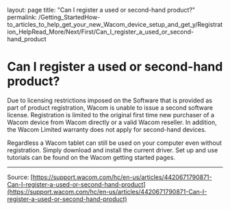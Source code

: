 layout: page
title: "Can I register a used or second-hand product?"
permalink: /Getting_StartedHow-to_articles_to_help_get_your_new_Wacom_device_setup_and_get_y/Registration_HelpRead_More/Next/First/Can_I_register_a_used_or_second-hand_product

# Can I register a used or second-hand product?

Due to licensing restrictions imposed on the Software that is provided as part of product registration, Wacom is unable to issue a second software license. Registration is limited to the original first time new purchaser of a Wacom device from Wacom directly or a valid Wacom reseller. In addition, the Wacom Limited warranty does not apply for second-hand devices. 


Regardless a Wacom tablet can still be used on your computer even without registration. Simply download and install the current driver. Set up and use tutorials can be found on the Wacom getting started pages.

---
Source: [https://support.wacom.com/hc/en-us/articles/4420671790871-Can-I-register-a-used-or-second-hand-product](https://support.wacom.com/hc/en-us/articles/4420671790871-Can-I-register-a-used-or-second-hand-product)
